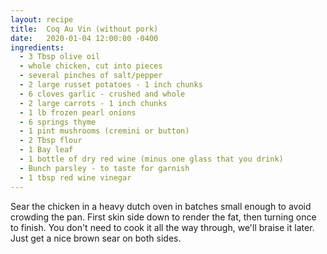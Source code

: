 ```yaml
---
layout: recipe
title:  Coq Au Vin (without pork)
date:   2020-01-04 12:00:00 -0400
ingredients:
  - 3 Tbsp olive oil
  - whole chicken, cut into pieces
  - several pinches of salt/pepper
  - 2 large russet potatoes - 1 inch chunks
  - 6 cloves garlic - crushed and whole
  - 2 large carrots - 1 inch chunks
  - 1 lb frozen pearl onions
  - 6 springs thyme
  - 1 pint mushrooms (cremini or button)
  - 2 Tbsp flour
  - 1 Bay leaf
  - 1 bottle of dry red wine (minus one glass that you drink)
  - Bunch parsley - to taste for garnish
  - 1 tbsp red wine vinegar
---
```

Sear the chicken in a heavy dutch oven in batches small enough to avoid crowding the pan. First skin side down to render the fat, then turning once to finish. You don't need to cook it all the way through, we'll braise it later. Just get a nice brown sear on both sides.
